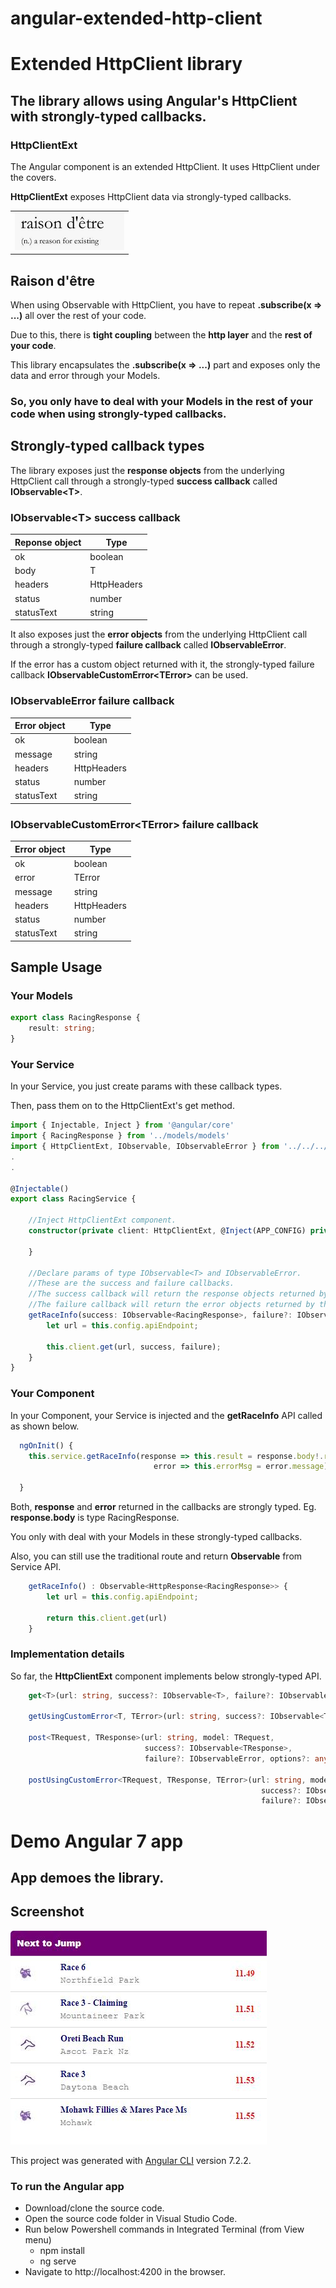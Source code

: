 # angular-extended-http-client
# Extended HttpClient library
## The library allows using Angular's HttpClient with strongly-typed callbacks.
### HttpClientExt

The Angular component is an extended HttpClient. It uses HttpClient under the covers.

**HttpClientExt** exposes HttpClient data via strongly-typed callbacks.

|   |
| ---- |
| ![Raison d'être](https://github.com/VeritasSoftware/angular-http-client-ext/blob/master/raison-d-etre.png) |

## Raison d'être

When using Observable with HttpClient, you have to repeat **.subscribe(x => ...)** all over the rest of your code.

Due to this, there is **tight coupling** between the **http layer** and the **rest of your code**.

This library encapsulates the **.subscribe(x => ...)** part and exposes only the data and error through your Models.

### So, you only have to deal with your Models in the rest of your code when using strongly-typed callbacks.

## Strongly-typed callback types

The library exposes just the **response objects** from the underlying HttpClient call through a strongly-typed **success callback** called **IObservable\<T\>**.

### IObservable\<T\> success callback

| Reponse object | Type |
| ---- | ---- |
| ok | boolean |
| body | T |
| headers | HttpHeaders |
| status | number |
| statusText | string |

It also exposes just the **error objects** from the underlying HttpClient call through a strongly-typed **failure callback** called **IObservableError**.

If the error has a custom object returned with it, the strongly-typed failure callback **IObservableCustomError\<TError\>** can be used.

### IObservableError failure callback

| Error object | Type |
| ---- | ---- |
| ok | boolean |
| message | string |
| headers | HttpHeaders |
| status | number |
| statusText | string |

### IObservableCustomError\<TError\> failure callback

| Error object | Type |
| ---- | ---- |
| ok | boolean |
| error | TError |
| message | string |
| headers | HttpHeaders |
| status | number |
| statusText | string |

## Sample Usage

### Your Models

```typescript
export class RacingResponse {
    result: string;
}
```

### Your Service

In your Service, you just create params with these callback types.

Then, pass them on to the HttpClientExt's get method.

```typescript
import { Injectable, Inject } from '@angular/core'
import { RacingResponse } from '../models/models'
import { HttpClientExt, IObservable, IObservableError } from '../../../dist/angular-extended-http-client';
.
.

@Injectable()
export class RacingService {

    //Inject HttpClientExt component.
    constructor(private client: HttpClientExt, @Inject(APP_CONFIG) private config: AppConfig) {

    }

    //Declare params of type IObservable<T> and IObservableError.
    //These are the success and failure callbacks.
    //The success callback will return the response objects returned by the underlying HttpClient call.
    //The failure callback will return the error objects returned by the underlying HttpClient call.
    getRaceInfo(success: IObservable<RacingResponse>, failure?: IObservableError) {
        let url = this.config.apiEndpoint;

        this.client.get(url, success, failure);
    }
}
```

### Your Component

In your Component, your Service is injected and the **getRaceInfo** API called as shown below.

```typescript
  ngOnInit() {    
    this.service.getRaceInfo(response => this.result = response.body!.result,
                                error => this.errorMsg = error.message);

  }
```

Both, **response** and **error** returned in the callbacks are strongly typed.
Eg. **response.body** is type RacingResponse.

You only with deal with your Models in these strongly-typed callbacks.

Also, you can still use the traditional route and return **Observable** from Service API.

```typescript
    getRaceInfo() : Observable<HttpResponse<RacingResponse>> {
        let url = this.config.apiEndpoint;

        return this.client.get(url)
    }
```

### Implementation details

So far, the **HttpClientExt** component implements below strongly-typed API.

```typescript
    get<T>(url: string, success?: IObservable<T>, failure?: IObservableError, options?: any) : Observable<HttpResponse<T>>
    
    getUsingCustomError<T, TError>(url: string, success?: IObservable<T>, failure?: IObservableCustomError<TError>, options?: any) : Observable<HttpResponse<T>>

    post<TRequest, TResponse>(url: string, model: TRequest, 
                              success?: IObservable<TResponse>, 
                              failure?: IObservableError, options?: any) : Observable<HttpResponse<TResponse>>

    postUsingCustomError<TRequest, TResponse, TError>(url: string, model: TRequest, 
                                                        success?: IObservable<TResponse>, 
                                                        failure?: IObservableCustomError<TError>, options?: any) : Observable<HttpResponse<TResponse>>
```

# Demo Angular 7 app
## App demoes the library.

## Screenshot

![Demo UI app](https://github.com/VeritasSoftware/angular-http-client-ext/blob/master/DemoUI.jpg)

This project was generated with [Angular CLI](https://github.com/angular/angular-cli) version 7.2.2.

### To run the Angular app

*   Download/clone the source code.
*   Open the source code folder in Visual Studio Code.
*   Run below Powershell commands in Integrated Terminal (from View menu)
    *   npm install
    *   ng serve
*   Navigate to http://localhost:4200 in the browser.